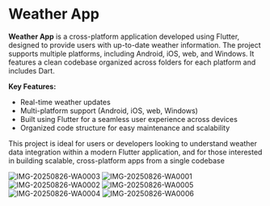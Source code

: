 # Weather App

**Weather App** is a cross-platform application developed using Flutter, designed to provide users with up-to-date weather information. The project supports multiple platforms, including Android, iOS, web, and Windows. It features a clean codebase organized across folders for each platform and includes Dart.

**Key Features:**
- Real-time weather updates
- Multi-platform support (Android, iOS, web, Windows)
- Built using Flutter for a seamless user experience across devices
- Organized code structure for easy maintenance and scalability

This project is ideal for users or developers looking to understand weather data integration within a modern Flutter application, and for those interested in building scalable, cross-platform apps from a single codebase

![IMG-20250826-WA0003](https://github.com/user-attachments/assets/0032dca0-6b12-4ccb-b7f8-da2ba7efac5e)
![IMG-20250826-WA0001](https://github.com/user-attachments/assets/d16abe3a-2217-419a-ad0e-5c3488a0afa8)
![IMG-20250826-WA0002](https://github.com/user-attachments/assets/172bb4cb-6285-4ef4-be97-882d564cdbe1)
![IMG-20250826-WA0005](https://github.com/user-attachments/assets/69f8103c-3f99-4594-9385-6933b30fd509)
![IMG-20250826-WA0004](https://github.com/user-attachments/assets/43ad0770-d832-4370-9ed6-e626c80f92b9)
![IMG-20250826-WA0006](https://github.com/user-attachments/assets/4b1e2668-adbf-4cda-8366-3b397eaffde8)
